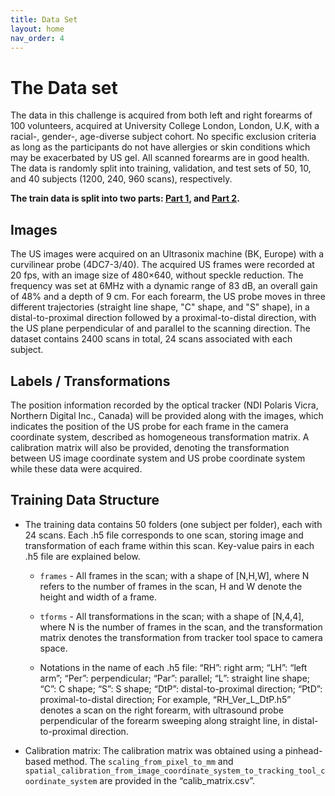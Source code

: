 ```yaml
---
title: Data Set
layout: home
nav_order: 4
---
```


# The Data set

The data in this challenge is acquired from both left and right forearms of 100 volunteers, acquired at University College London, London, U.K, with a racial-, gender-, age-diverse subject cohort. No specific exclusion criteria as long as the participants do not have allergies or skin conditions which may be exacerbated by US gel. All scanned forearms are in good health. The data is randomly split into training, validation, and test sets of 50, 10, and 40 subjects (1200, 240, 960 scans), respectively.

**The train data is split into two parts: [Part 1](https://zenodo.org/doi/10.5281/zenodo.11178508), and [Part 2](https://zenodo.org/doi/10.5281/zenodo.11180794).**

## Images

The US images were acquired on an Ultrasonix machine (BK, Europe) with a curvilinear probe (4DC7-3/40). The acquired US frames were recorded at 20 fps, with an image size of 480×640, without speckle reduction. The frequency was set at 6MHz with a dynamic range of 83 dB, an overall gain of 48% and a depth of 9 cm. For each forearm, the US probe moves in three different trajectories (straight line shape, "C" shape, and "S" shape), in a distal-to-proximal direction followed by a proximal-to-distal direction, with the US plane perpendicular of and parallel to the scanning direction. The dataset contains 2400 scans in total, 24 scans associated with each subject.

## Labels / Transformations

The position information recorded by the optical tracker (NDI Polaris Vicra, Northern Digital Inc., Canada) will be provided along with the images, which indicates the position of the US probe for each frame in the camera coordinate system, described as homogeneous transformation matrix. A calibration matrix will also be provided, denoting the transformation between US image coordinate system and US probe coordinate system while these data were acquired.

## Training Data Structure 

* The training data contains 50 folders (one subject per folder), each with 24 scans. Each .h5 file corresponds to one scan, storing image and transformation of each frame within this scan. Key-value pairs in each .h5 file are explained below.

    * `frames`  - All frames in the scan; with a shape of [N,H,W], where N refers to the number of frames in the scan, H and W denote the height and width of a frame. 

    * `tforms` - All transformations in the scan; with a shape of [N,4,4], where N is the number of frames in the scan, and the transformation matrix denotes the transformation from tracker tool space to camera space. 

    * Notations in the name of each .h5 file: “RH”: right arm; “LH”: “left arm”; “Per”: perpendicular; “Par”: parallel; “L”: straight line shape; “C”: C shape; “S”: S shape; “DtP”: distal-to-proximal direction; “PtD”: proximal-to-distal direction; For example, “RH_Ver_L_DtP.h5” denotes a scan on the right forearm, with ultrasound probe perpendicular of the forearm sweeping along straight line, in distal-to-proximal direction.

* Calibration matrix: The calibration matrix was obtained using a pinhead-based method. The `scaling_from_pixel_to_mm` and `spatial_calibration_from_image_coordinate_system_to_tracking_tool_coordinate_system` are provided in the “calib_matrix.csv”. 
